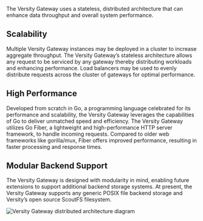 The Versity Gateway uses a stateless, distributed architecture that can enhance data throughput and overall system performance. 

## Scalability
Multiple Versity Gateway instances may be deployed in a cluster to increase aggregate throughput. The Versity Gateway’s stateless architecture allows any request to be serviced by any gateway thereby distributing workloads and enhancing performance. Load balancers may be used to evenly distribute requests across the cluster of gateways for optimal performance. 

## High Performance
Developed from scratch in Go, a programming language celebrated for its performance and scalability, the Versity Gateway leverages the capabilities of Go to deliver unmatched speed and efficiency. The Versity Gateway utilizes Go Fiber, a lightweight and high-performance HTTP server framework, to handle incoming requests. Compared to older web frameworks like gorilla/mux, Fiber offers improved performance, resulting in faster processing and response times.

## Modular Backend Support
The Versity Gateway is designed with modularity in mind, enabling future extensions to support additional backend storage systems. At present, the Versity Gateway supports any generic POSIX file backend storage and Versity’s open source ScoutFS filesystem.  

![Versity Gateway distributed architecture diagram](https://www.versity.com/wp-content/uploads/2023/06/Versity-GW-Stateless-2.png)